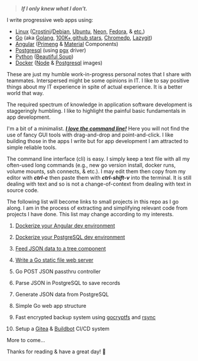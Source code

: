 > ***If I only knew what I don't.***

I write progressive web apps using:
- [Linux](https://www.linuxfoundation.org/) ([Crostini](https://chromeos.dev/en/linux)/[Debian](https://www.debian.org/intro/why_debian), [Ubuntu](https://ubuntu.com/desktop/features), [Neon](https://neon.kde.org/), [Fedora](https://getfedora.org/en/), & [etc.](https://www.linux.com/what-is-linux/))
- [Go](https://go.dev/) (aka [Golang](https://github.com/golang/go/wiki/GoUsers#united-states), [100K+ github stars](https://github.com/golang/go), [Chromedp](https://github.com/chromedp/chromedp), [Lazygit](https://github.com/jesseduffield/lazygit))
- [Angular](https://angular.io/) ([Primeng](https://www.primefaces.org/primeng/setup) & [Material](https://material.angular.io/components/categories) Components)
- [Postgresql](https://www.postgresql.org/) (using [pgx](https://github.com/jackc/pgx) driver)
- [Python](https://www.python.org/) ([Beautiful Soup](https://www.crummy.com/software/BeautifulSoup/))
- [Docker](https://www.docker.com/) ([Node](https://hub.docker.com/_/node) & [Postgresql](https://hub.docker.com/_/postgres) images)

These are just my humble work-in-progress personal notes that I share with teammates. Interspersed might be some opinions in IT. I like to say positive things about my IT experience in spite of actual experience. It is a better world that way.

The required spectrum of knowledge in application software development is staggeringly humbling. I like to highlight the painful basic fundamentals in app development.

I'm a bit of a minimalist.  <ins>***I love the command line!***</ins>  Here you will not find the use of fancy GUI tools with drag-and-drop and point-and-click. I like building those in the apps I write but for app development I am attracted to simple reliable tools.

The command line interface (cli) is easy. I simply keep a text file with all my often-used long commands (e.g., new go version install, docker runs, volume mounts, ssh connects, & etc.). I may edit them then copy from my editor with ***ctrl-c*** then paste them with ***ctrl-shift-v*** into the terminal. It is still dealing with text and so is not a change-of-context from dealing with text in source code.

The following list will become links to small projects in this repo as I go along. I am in the process of extracting and simplifying relevant code from projects I have done. This list may change according to my interests.

1. [Dockerize your Angular dev environment](https://github.com/cydriclopez/docker-ng-dev)
2. [Dockerize your PostgreSQL dev environment](https://github.com/cydriclopez/docker-pg-dev)

3. [Feed JSON data to a tree component](https://github.com/cydriclopez/treemodule-json)
4. [Write a Go static file web server](https://github.com/cydriclopez/go-static-server)

5. Go POST JSON passthru controller
6. Parse JSON in PostgreSQL to save records

7. Generate JSON data from PostgreSQL
8. Simple Go web app structure

9. Fast encrypted backup system using [gocryptfs](https://nuetzlich.net/gocryptfs/) and [rsync](https://rsync.samba.org/)
10. Setup a [Gitea](https://gitea.io/en-us/) & [Buildbot](https://www.buildbot.net/) CI/CD system

More to come...

Thanks for reading & have a great day! 🙂
